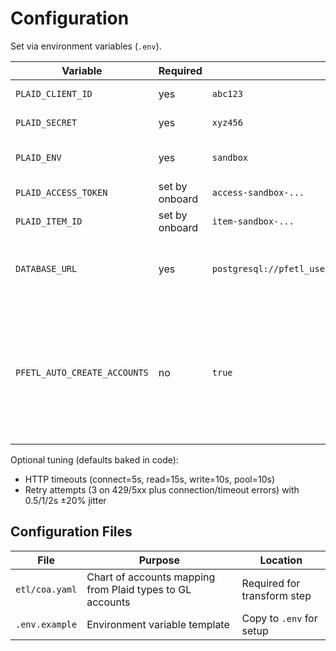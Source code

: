 # Configuration

Set via environment variables (`.env`).

| Variable | Required | Example | Notes |
|---|---|---|---|
| `PLAID_CLIENT_ID` | yes | `abc123` | Plaid sandbox |
| `PLAID_SECRET` | yes | `xyz456` | Plaid sandbox |
| `PLAID_ENV` | yes | `sandbox` | Only sandbox supported |
| `PLAID_ACCESS_TOKEN` | set by onboard | `access-sandbox-...` | Saved by `--write-env` |
| `PLAID_ITEM_ID` | set by onboard | `item-sandbox-...` | Saved by `--write-env` |
| `DATABASE_URL` | yes | `postgresql://pfetl_user:pfetl_password@localhost:5432/pfetl` | Required by CLI; extract module has fallback default |
| `PFETL_AUTO_CREATE_ACCOUNTS` | no | `true` | **Not implemented** - Mentioned in error messages but intentionally disabled in MVP (audit design choice) |

Optional tuning (defaults baked in code):
- HTTP timeouts (connect=5s, read=15s, write=10s, pool=10s)
- Retry attempts (3 on 429/5xx plus connection/timeout errors) with 0.5/1/2s ±20% jitter

## Configuration Files

| File | Purpose | Location |
|---|---|---|
| `etl/coa.yaml` | Chart of accounts mapping from Plaid types to GL accounts | Required for transform step |
| `.env.example` | Environment variable template | Copy to `.env` for setup |
